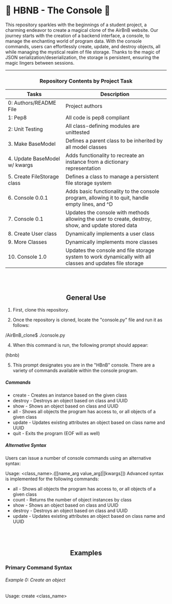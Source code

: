 # 🌸 HBNB - The Console 🌸

This repository sparkles with the beginnings of a student project, a charming endeavor to create a magical clone of the AirBnB website. Our journey starts with the creation of a backend interface, a console, to manage the enchanting world of program data. With the console commands, users can effortlessly create, update, and destroy objects, all while managing the mystical realm of file storage. Thanks to the magic of JSON serialization/deserialization, the storage is persistent, ensuring the magic lingers between sessions.

---

<center><h3>Repository Contents by Project Task</h3></center>

| Tasks | Description |
| ----- | ------ |
| 0: Authors/README File | Project authors |
| 1: Pep8 | All code is pep8 compliant |
| 2: Unit Testing | All class-defining modules are unittested |
| 3. Make BaseModel | Defines a parent class to be inherited by all model classes |
| 4. Update BaseModel w/ kwargs | Adds functionality to recreate an instance from a dictionary representation |
| 5. Create FileStorage class | Defines a class to manage a persistent file storage system |
| 6. Console 0.0.1 | Adds basic functionality to the console program, allowing it to quit, handle empty lines, and ^D |
| 7. Console 0.1 | Updates the console with methods allowing the user to create, destroy, show, and update stored data |
| 8. Create User class | Dynamically implements a user class |
| 9. More Classes | Dynamically implements more classes |
| 10. Console 1.0 | Updates the console and file storage system to work dynamically with all classes and updates file storage |

<br>
<br>
<center> <h2>General Use</h2> </center>

1. First, clone this repository.

3. Once the repository is cloned, locate the "console.py" file and run it as follows:

/AirBnB_clone$ ./console.py

4. When this command is run, the following prompt should appear:

(hbnb)

5. This prompt designates you are in the "HBnB" console. There are a variety of commands available within the console program.

##### Commands
 * create - Creates an instance based on the given class
 * destroy - Destroys an object based on class and UUID
 * show - Shows an object based on class and UUID
 * all - Shows all objects the program has access to, or all objects of a given class
 * update - Updates existing attributes an object based on class name and UUID
 * quit - Exits the program (EOF will as well)

##### Alternative Syntax
Users can issue a number of console commands using an alternative syntax:

 Usage: <class_name>.<command>([<id>[name_arg value_arg]|[kwargs]])
Advanced syntax is implemented for the following commands: 

 * all - Shows all objects the program has access to, or all objects of a given class
 * count - Returns the number of object instances by class
 * show - Shows an object based on class and UUID
 * destroy - Destroys an object based on class and UUID
 * update - Updates existing attributes an object based on class name and UUID

<br>
<br>
<center> <h2>Examples</h2> </center>
<h3>Primary Command Syntax</h3>

###### Example 0: Create an object
Usage: create <class_name>


